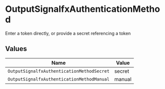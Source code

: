 # OutputSignalfxAuthenticationMethod

Enter a token directly, or provide a secret referencing a token


## Values

| Name                                       | Value                                      |
| ------------------------------------------ | ------------------------------------------ |
| `OutputSignalfxAuthenticationMethodSecret` | secret                                     |
| `OutputSignalfxAuthenticationMethodManual` | manual                                     |